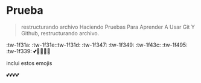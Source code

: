 # Prueba 

> restructurando archivo Haciendo Pruebas Para Aprender A Usar Git Y Github, restructurando archivo.

:tw-1f31a: :tw-1f31e::tw-1f31d: :tw-1f347: :tw-1f349: :tw-1f43c: :tw-1f495: :tw-1f339:
💕🤩👅🤗😝

inclui estos emojis

💕💕💕💕
